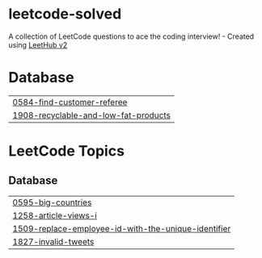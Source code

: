 # leetcode-solved
A collection of LeetCode questions to ace the coding interview! - Created using [LeetHub v2](https://github.com/arunbhardwaj/LeetHub-2.0)


# Database
|  |
| ------- |
| [0584-find-customer-referee](https://github.com/samonar/leetcode-solved/tree/master/0584-find-customer-referee) |
| [1908-recyclable-and-low-fat-products](https://github.com/samonar/leetcode-solved/tree/master/1908-recyclable-and-low-fat-products) |
<!---LeetCode Topics Start-->
# LeetCode Topics
## Database
|  |
| ------- |
| [0595-big-countries](https://github.com/samonar/leetcode-solved/tree/master/0595-big-countries) |
| [1258-article-views-i](https://github.com/samonar/leetcode-solved/tree/master/1258-article-views-i) |
| [1509-replace-employee-id-with-the-unique-identifier](https://github.com/samonar/leetcode-solved/tree/master/1509-replace-employee-id-with-the-unique-identifier) |
| [1827-invalid-tweets](https://github.com/samonar/leetcode-solved/tree/master/1827-invalid-tweets) |
<!---LeetCode Topics End-->